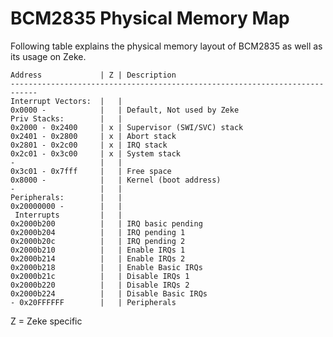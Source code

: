 BCM2835 Physical Memory Map
===========================

Following table explains the physical memory layout of BCM2835 as well as its
usage on Zeke.

    Address             | Z | Description
    ----------------------------------------------------------------------------
    Interrupt Vectors:  |   |
    0x0000 -            |   | Default, Not used by Zeke
    Priv Stacks:        |   |
    0x2000 - 0x2400     | x | Supervisor (SWI/SVC) stack
    0x2401 - 0x2800     | x | Abort stack
    0x2801 - 0x2c00     | x | IRQ stack
    0x2c01 - 0x3c00     | x | System stack
    -                   |   |
    0x3c01 - 0x7fff     |   | Free space
    0x8000 -            |   | Kernel (boot address)
    -                   |   |
    Peripherals:        |   |
    0x20000000 -        |   |
     Interrupts         |   |
    0x2000b200          |   | IRQ basic pending
    0x2000b204          |   | IRQ pending 1
    0x2000b20c          |   | IRQ pending 2
    0x2000b210          |   | Enable IRQs 1
    0x2000b214          |   | Enable IRQs 2
    0x2000b218          |   | Enable Basic IRQs
    0x2000b21c          |   | Disable IRQs 1
    0x2000b220          |   | Disable IRQs 2
    0x2000b224          |   | Disable Basic IRQs
    - 0x20FFFFFF        |   | Peripherals

Z = Zeke specific
